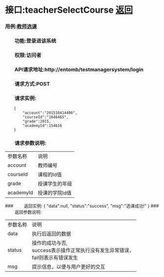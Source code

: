 # 接口:teacherSelectCourse <a href="https://github.com/FateBerserker/is_analysis/tree/master/test6">返回</a>
### 用例:<a href="../用例/教师选课.md">教师选课</a>

### &nbsp;&nbsp;&nbsp;&nbsp;&nbsp;&nbsp;&nbsp;&nbsp;功能:登录进该系统
### &nbsp;&nbsp;&nbsp;&nbsp;&nbsp;&nbsp;&nbsp;&nbsp;权限:访问者
### &nbsp;&nbsp;&nbsp;&nbsp;&nbsp;&nbsp;&nbsp;&nbsp;API请求地址:http://entomb/testmanagersystem/login
### &nbsp;&nbsp;&nbsp;&nbsp;&nbsp;&nbsp;&nbsp;&nbsp;请求方式:POST
### &nbsp;&nbsp;&nbsp;&nbsp;&nbsp;&nbsp;&nbsp;&nbsp;请求实例:
	    {
			"account":"201510414406",
			"courseId":"1646465",
			"grade":2015,
			"academyId":154616
	    }	
### &nbsp;&nbsp;&nbsp;&nbsp;&nbsp;&nbsp;&nbsp;&nbsp;请求参数说明:
<table cellspacing="0" style="width:600px;">
<tr>
	<td>参数名称</td>
	<td>说明</td>
</tr>
<tr>
	<td>account</td>
	<td>教师编号</td>
</tr>
<tr>
	<td>courseId</td>
	<td>课程的Id值</td>
</tr>
<tr>
	<td>grade</td>
	<td>授课学生的年级</td>
</tr>
<tr>
	<td>academyId</td>
	<td>授课的学院Id值</td>
</tr>
</table>
### &nbsp;&nbsp;&nbsp;&nbsp;&nbsp;&nbsp;&nbsp;&nbsp;返回实例:
    {
		"data":null,
		"status":"success",
		"msg":"选课成功!"
	}
### &nbsp;&nbsp;&nbsp;&nbsp;&nbsp;&nbsp;&nbsp;&nbsp;返回参数说明:
<table cellspacing="0" style="width:600px;">
<tr>
	<td>参数名称</td>
	<td>说明</td>
</tr>
<tr>
	<td>data</td>
	<td>执行后返回的数据</td>
</tr>
<tr>
	<td>status</td>
	<td>操作的成功与否,<br>
	success表示操作正常执行没有发生异常错误，<br>
	fail则表示有错误发生</td>
</tr>
<tr>
	<td>msg</td>
	<td>提示信息，以便与用户更好的交互</td>
</tr>
</table>